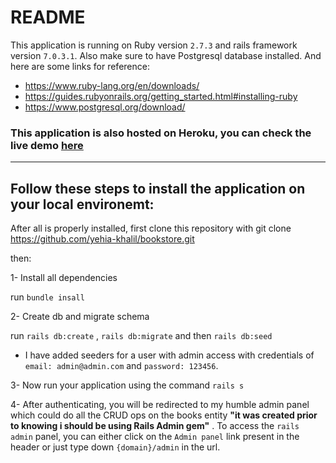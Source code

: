 # README

This application is running on Ruby version `2.7.3` and rails framework version `7.0.3.1`. Also make sure to have Postgresql database installed. And here are some links for reference:


* https://www.ruby-lang.org/en/downloads/
* https://guides.rubyonrails.org/getting_started.html#installing-ruby
* https://www.postgresql.org/download/

### This application is also hosted on Heroku, you can check the live demo [here](https://protected-lake-56679.herokuapp.com/)

--------------------------------------------------------

## Follow these steps to install the application on your local environemt: 
After all is properly installed, first clone this repository with
    git clone https://github.com/yehia-khalil/bookstore.git


then:

1- Install all dependencies

run `bundle insall`

2- Create db and migrate schema

run 
`rails db:create` , 
`rails db:migrate` and then `rails db:seed`

* I have added seeders for a user with admin access with credentials of  `email: admin@admin.com` and `password: 123456`.

3- Now run your application using the command
`rails s`

4- After authenticating, you will be redirected to my humble admin panel which could do all the CRUD ops on the books entity **"it was created prior to knowing i should be using Rails Admin gem"** . To access the `rails admin` panel, you can either click on the `Admin panel` link present in the header or just type down `{domain}/admin` in the url.
